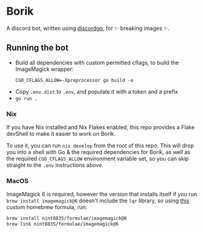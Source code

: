 # Borik

A discord bot, written using [discordgo](https://github.com/bwmarrin/discordgo), for ✨ breaking images ✨.

## Running the bot

- Build all dependencies with custom permitted cflags, to build the ImageMagick wrapper:
  ```shell
  CGO_CFLAGS_ALLOW=-Xpreprocessor go build -a
  ```
- Copy `.env.dist` to `.env`, and populate it with a token and a prefix
- `go run .`

### Nix

If you have Nix installed and Nix Flakes enabled, this repo provides a Flake devShell to make it easier to work on Borik.

To use it, you can run `nix develop` from the root of this repo. This will drop you into a shell with Go & the required dependencies for Borik, as well as the required `CGO_CFLAGS_ALLOW` environment variable set, so you can skip straight to the `.env` instructions above.

### MacOS

ImageMagick 6 is required, however the version that installs itself if you run `brew install imagemagick@6` doesn't include the `lqr` library, so using [this](https://github.com/nint8835/homebrew-formulae/blob/main/Formula/imagemagick%406.rb) custom homebrew formula, run:

```sh
brew install nint8835/formulae/imagemagick@6
brew link nint8835/formulae/imagemagick@6
```
